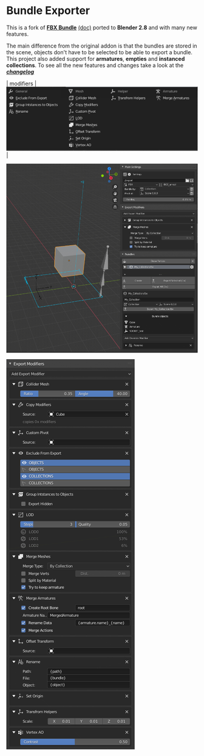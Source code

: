 # Bundle Exporter

This is a fork of [**FBX Bundle**](https://bitbucket.org/renderhjs/blender-addon-fbx-bundle/src/master/) [(doc)](http://renderhjs.net/fbxbundle/) ported to **Blender 2.8** and with many new features.

The main difference from the original addon is that the bundles are stored in the scene, objects don't have to be selected to be able to export a bundle. This project also added support for **armatures**, **empties** and **instanced collections**.
To see all the new features and changes take a look at the [***changelog***](CHANGELOG.md)

| modifiers | ![](images/img_03.png) |

![](images/img_01.png)

![](images/img_02.png)